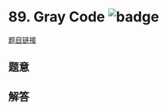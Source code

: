 # 89. Gray Code ![badge](https://img.shields.io/badge/-medium-yellow?style=flat-square)

[题目链接](https://leetcode.com/problems/gray-code)

## 题意

## 解答

